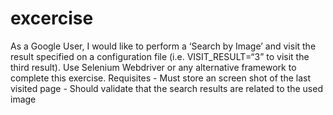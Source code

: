 # excercise
As a Google User, I would like to perform a ‘Search by Image’
and visit the result specified on a configuration file
(i.e. VISIT_RESULT=“3” to visit the third result).
Use Selenium Webdriver or any alternative framework to complete this exercise.
Requisites
	- Must store an screen shot of the last visited page
	- Should validate that the search results are related to the used image
